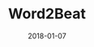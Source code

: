 ---
title: "Word2Beat"
path: "/word2sound"
date: "2018-01-07"
url: "https://cvalenzuela.github.io/interactive-music/"
code: "https://github.com/cvalenzuela/interactive-music/tree/master/realization"
more: ""
year: "2018"
category: 'Machine Learning Tool'
description: "A tool that maps word embeddings, or a word space vector to sound beats"
thumbnail: "thumbnail.jpg"
type: "main"
---